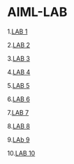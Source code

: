 # AIML-LAB
1.[LAB 1](https://github.com/ShreyaKandhagatla/AIML-LAB/blob/main/LAB0(AIML).ipynb)


2.[LAB 2](https://github.com/ShreyaKandhagatla/AIML-LAB/blob/main/LAB1(AIML).ipynb)


3.[LAB 3](https://github.com/ShreyaKandhagatla/AIML-LAB/blob/main/LAB2(AIML).ipynb)


4.[LAB 4](https://github.com/ShreyaKandhagatla/AIML-LAB/blob/main/A*%20ALGORITHM.ipynb)


5.[LAB 5](https://github.com/ShreyaKandhagatla/AIML-LAB/blob/main/aSSINGMNET_5.ipynb)


6.[LAB 6](https://github.com/ShreyaKandhagatla/AIML-LAB/blob/main/ASSIGNMENT_6.ipynb)


7.[LAB 7](https://github.com/ShreyaKandhagatla/AIML-LAB/blob/main/Assignment_7.ipynb)

8.[LAB 8](https://github.com/ShreyaKandhagatla/AIML-LAB/blob/main/LAB_8.ipynb)

9.[LAb 9](https://github.com/ShreyaKandhagatla/AIML-LAB/blob/main/LAb9.ipynb)

10.[LAB 10](https://github.com/ShreyaKandhagatla/AIML-LAB/blob/main/Assignment_10.ipynb)

